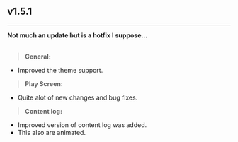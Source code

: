## v1.5.1
---
**Not much an update but is a hotfix I suppose...**<br><br>
> **General:**
- Improved the theme support.

> **Play Screen:**
- Quite alot of new changes and bug fixes.

> **Content log:**
- Improved version of content log was added.
- This also are animated.